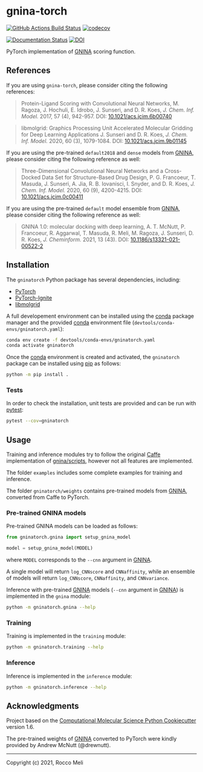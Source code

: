 # gnina-torch

[//]: # (Badges)
[![GitHub Actions Build Status](https://github.com/RMeli/gnina-torch/workflows/CI/badge.svg)](https://github.com/RMeli/gnina-torch/actions?query=workflow%3ACI)
[![codecov](https://codecov.io/gh/RMeli/gnina-torch/branch/main/graph/badge.svg?token=KjVkShwQ1z)](https://codecov.io/gh/RMeli/gnina-torch)

[![Documentation Status](https://readthedocs.org/projects/gnina-torch/badge/?version=latest)](https://gnina-torch.readthedocs.io/en/latest/?badge=latest)
[![DOI](https://zenodo.org/badge/419005477.svg)](https://zenodo.org/badge/latestdoi/419005477)

PyTorch implementation of [GNINA](https://github.com/gnina/gnina) scoring function.

## References

If you are using `gnina-torch`, please consider citing the following references:

> Protein-Ligand Scoring with Convolutional Neural Networks,
> M. Ragoza, J. Hochuli, E. Idrobo, J. Sunseri, and D. R. Koes, *J. Chem. Inf. Model.* 2017, 57 (4), 942-957.
> DOI: [10.1021/acs.jcim.6b00740](https://pubs.acs.org/doi/full/10.1021/acs.jcim.6b00740)

> libmolgrid: Graphics Processing Unit Accelerated Molecular Gridding for Deep Learning Applications
> J. Sunseri and D. R. Koes, *J. Chem. Inf. Model.* 2020, 60 (3), 1079-1084.
> DOI: [10.1021/acs.jcim.9b01145](https://pubs.acs.org/doi/10.1021/acs.jcim.9b01145)

If you are using the pre-trained `default2018` and `dense` models from [GNINA](https://github.com/gnina/gnina), please consider citing the following reference as well:

> Three-Dimensional Convolutional Neural Networks and a Cross-Docked Data Set for Structure-Based Drug Design,
> P. G. Francoeur, T. Masuda, J. Sunseri, A. Jia, R. B. Iovanisci, I. Snyder, and D. R. Koes, *J. Chem. Inf. Model.* 2020, 60 (9), 4200-4215.
> DOI: [10.1021/acs.jcim.0c00411](https://doi.org/10.1021/acs.jcim.0c0041)

If you are using the pre-trained `default` model ensemble from [GNINA](https://github.com/gnina/gnina), please consider citing the following reference as well:

> GNINA 1.0: molecular docking with deep learning,
> A. T. McNutt, P. Francoeur, R. Aggarwal, T. Masuda, R. Meli, M. Ragoza, J. Sunseri, D. R. Koes,
> *J. Cheminform.* 2021, 13 (43).
> DOI: [10.1186/s13321-021-00522-2](https://doi.org/10.1186/s13321-021-00522-2)

## Installation

The `gninatorch` Python package has several dependencies, including:

* [PyTorch](https://pytorch.org/)
* [PyTorch-Ignite](https://pytorch.org/ignite/)
* [libmolgrid](https://gnina.github.io/libmolgrid/)

A full developement environment can be installed using the [conda](https://docs.conda.io/en/latest/) package manager and the provided [conda](https://docs.conda.io/en/latest/) environment file (`devtools/conda-envs/gninatorch.yaml`):

```bash
conda env create -f devtools/conda-envs/gninatorch.yaml
conda activate gninatorch
```

Once the [conda](https://docs.conda.io/en/latest/) environment is created and activated, the `gninatorch` package can be installed using [pip](https://pip.pypa.io/en/stable/) as follows:

```bash
python -m pip install .
```

### Tests

In order to check the installation, unit tests are provided and can be run with [pytest](https://docs.pytest.org/):

```bash
pytest --cov=gninatorch
```

## Usage

Training and inference modules try to follow the original [Caffe](https://caffe.berkeleyvision.org/) implementation of [gnina/scripts](https://github.com/gnina/scripts), however not all features are implemented.

The folder `examples` includes some complete examples for training and inference.

The folder `gninatorch/weights` contains pre-trained models from [GNINA](https://github.com/gnina/gnina), converted from Caffe to PyTorch.

### Pre-trained GNINA models

Pre-trained GNINA models can be loaded as follows:

```python
from gninatorch.gnina import setup_gnina_model

model = setup_gnina_model(MODEL)
```
where `MODEL` corresponds to the `--cnn` argument in [GNINA](https://github.com/gnina/gnina).

A single model will return `log_CNNscore` and `CNNaffinity`, while an ensemble of models will return `log_CNNscore`, `CNNaffinity`, and `CNNvariance`.

Inference with pre-trained [GNINA](https://github.com/gnina/gnina) models (`--cnn` argument in [GNINA](https://github.com/gnina/gnina)) is implemented in the `gnina` module:

```bash
python -m gninatorch.gnina --help
```

### Training

Training is implemented in the `training` module:

```bash
python -m gninatorch.training --help
```

### Inference

Inference is implemented in the `inference` module:

```bash
python -m gninatorch.inference --help
```

## Acknowledgments

Project based on the [Computational Molecular Science Python Cookiecutter](https://github.com/molssi/cookiecutter-cms) version 1.6.

The pre-trained weights of [GNINA](https://github.com/RMeli/gnina-torch) converted to PyTorch were kindly provided by Andrew McNutt (@drewnutt).

---

Copyright (c) 2021, Rocco Meli
